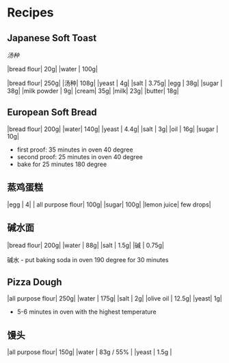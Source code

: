 # Recipes

## Japanese Soft Toast

*汤种*

|bread flour| 20g|
|water | 100g|

|bread flour| 250g|
|汤种| 108g|
|yeast | 4g|
|salt | 3.75g|
|egg | 38g|
|sugar | 38g|
|milk powder | 9g|
|cream| 35g|
|milk| 23g|
|butter| 18g|

## European Soft Bread

|bread flour| 200g|
|water| 140g|
|yeast | 4.4g|
|salt | 3g|
|oil | 16g|
|sugar | 10g|

- first proof: 35 minutes in oven 40 degree
- second proof: 25 minutes in oven 40 degree
- bake for 25 minutes 180 degree

## 蒸鸡蛋糕

|egg | 4|
| all purpose flour| 100g|
|sugar| 100g|
|lemon juice| few drops|

## 碱水面

|bread flour| 200g|
|water | 88g|
|salt | 1.5g|
|碱 | 0.75g|

碱水 - put baking soda in oven 190 degree for 30 minutes

## Pizza Dough

|all purpose flour| 250g|
|water | 175g|
|salt | 2g|
|olive oil | 12.5g|
|yeast| 1g|

- 5-6 minutes in oven with the highest temperature

## 馒头

|all purpose flour| 150g|
|water | 83g / 55% |
|yeast | 1.5g |
